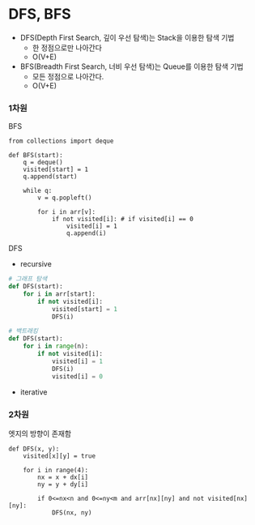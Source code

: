 
# DFS, BFS
- DFS(Depth First Search, 깊이 우선 탐색)는 Stack을 이용한 탐색 기법
  + 한 정점으로만 나아간다
  + O(V+E)
- BFS(Breadth First Search, 너비 우선 탐색)는 Queue를 이용한 탐색 기법
  + 모든 정점으로 나아간다. 
  + O(V+E)

### 1차원

BFS
```
from collections import deque

def BFS(start):
    q = deque()
    visited[start] = 1
    q.append(start)

    while q:
        v = q.popleft()

        for i in arr[v]:
            if not visited[i]: # if visited[i] == 0 
                visited[i] = 1
                q.append(i)
```

DFS
- recursive

```python
# 그래프 탐색
def DFS(start):
    for i in arr[start]:
        if not visited[i]:
            visited[start] = 1
            DFS(i)
```
```python
# 백트래킹
def DFS(start):
    for i in range(n):
        if not visited[i]:
            visited[i] = 1
            DFS(i)
            visited[i] = 0
```
- iterative


### 2차원
엣지의 방향이 존재함 
```
def DFS(x, y):
    visited[x][y] = true

    for i in range(4):
        nx = x + dx[i]
        ny = y + dy[i]

        if 0<=nx<n and 0<=ny<m and arr[nx][ny] and not visited[nx][ny]:
            DFS(nx, ny)

```